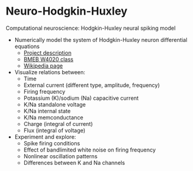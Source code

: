 # Neuro-Hodgkin-Huxley
Computational neuroscience: Hodgkin-Huxley neural spiking model

- Numerically model the system of Hodgkin-Huxley neuron differential equations
  - [Project description](doc/hw1.pdf)
  - [BMEB W4020 class](http://www.bionet.ee.columbia.edu/courses/BMEB_W4020/2015)
  - [Wikipedia page](https://en.wikipedia.org/wiki/Hodgkin%E2%80%93Huxley_model)
- Visualize relations between:
  - Time
  - External current (different type, amplitude, frequency)
  - Firing frequency
  - Potassium (K)/sodium (Na) capacitive current
  - K/Na standalone voltage
  - K/Na internal state
  - K/Na memconductance
  - Charge (integral of current)
  - Flux (integral of voltage)
- Experiment and explore:
  - Spike firing conditions
  - Effect of bandlimited white noise on firing frequency
  - Nonlinear oscillation patterns
  - Differences between K and Na channels
